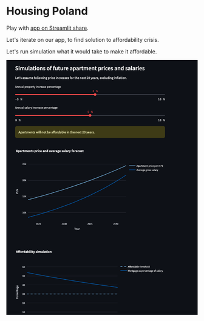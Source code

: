 # Housing Poland

Play with [app on Streamlit share](https://advent-of-code-2023-day-8.streamlit.app/).

Let's iterate on our app, to find solution to affordability crisis.

Let's run simulation what it would take to make it affordable.

![Screenshot](screenshot.png)
